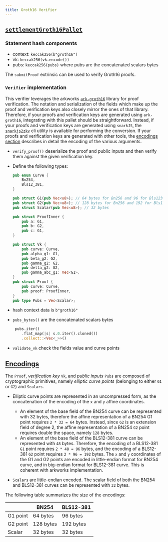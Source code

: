 ```yaml
---
title: Groth16 Verifier
---
```


## [`settlementGroth16Pallet`](https://github.com/HorizenLabs/NH-core/tree/main/verifiers/groth16)

### Statement hash components

- context: `keccak256(b"groth16")`
- vk: `keccak256(vk.encode())`
- pubs: `keccak256(pubs)` where pubs are the concatenated scalars bytes

The `submitProof` extrinsic can be used to verify Groth16 proofs.

### `Verifier` implementation

This verifier leverages the arkworks [`ark-groth16`](https://github.com/arkworks-rs/groth16/tree/v0.4.0) library for proof verification.
The notation and serialization of the fields which make up the proof and verification keys also closely mirror the ones of that library.
Therefore, if your proofs and verification keys are generated using `ark-groth16`, integrating with this pallet should be straightforward.
Instead, if your proofs and verification keys are generated using `snarkJS`, the [`snarkjs2zkv`](https://github.com/HorizenLabs/snarkjs2zkv) cli utility is available for performing the conversion.
If your proofs and verification keys are generated with other tools, the [encodings section](#encodings) describes in detail the encoding of the various arguments.

- `verify_proof()` deserialize the proof and public inputs and then verify them against the given verification key.
- Define the following types:

  ```rust
  pub enum Curve {
      Bn254,
      Bls12_381,
  }

  pub struct G1(pub Vec<u8>); // 64 bytes for Bn256 and 96 for Bls12381
  pub struct G2(pub Vec<u8>); // 128 bytes for Bn256 and 192 for Bls12381
  pub struct Scalar(pub Vec<u8>); // 32 bytes

  pub struct ProofInner {
      pub a: G1,
      pub b: G2,
      pub c: G1,
  }

  pub struct Vk {
      pub curve: Curve,
      pub alpha_g1: G1,
      pub beta_g2: G2,
      pub gamma_g2: G2,
      pub delta_g2: G2,
      pub gamma_abc_g1: Vec<G1>,
  }
  pub struct Proof {
      pub curve: Curve,
      pub proof: ProofInner,
  }
  pub type Pubs = Vec<Scalar>;
  ```

- hash context data is `b"groth16"`
- `pubs_bytes()` are the concatenated scalars bytes
  
  ```rust
   pubs.iter()
      .flat_map(|s| s.0.iter().cloned())
      .collect::<Vec<_>>()
  ```

- `validate_vk` check the fields value and curve points



## [Encodings](#encodings)

The `Proof`, *verification key* `Vk`, and *public inputs* `Pubs` are composed of cryptographic primitives, namely *elliptic curve points* (belonging to either `G1` or `G2`) and `Scalars`.

- Elliptic curve points are represented in an uncompressed form, as the concatenation of the encoding of the `x` and `y` affine coordinates.
  
  - An element of the base field of the BN254 curve can be represented with 32 bytes, therefore the affine representation of a BN254 G1 point requires `2 * 32 = 64` bytes.
  Instead, since `G2` is an extension field of degree 2, the affine representation of a BN254 `G2` point requires double the space, namely `128` bytes.
  - An element of the base field of the BLS12-381 curve can be represented with `48` bytes.
  Therefore, the encoding of a BLS12-381 `G1` point requires `2 * 48 = 96` bytes,
  and the encoding of a BLS12-381 `G2` point requires `2 * 96 = 192` bytes.
  The `x` and `y` coordinates of the G1 and G2 points are encoded in little-endian
  format for BN254 curve, and in big-endian format for BLS12-381 curve.
  This is coherent with arkworks implementation.
- `Scalars` are little-endian encoded. The scalar field of both the BN254 and BLS12-381 curves can be represented with `32` bytes.

The following table summarizes the size of the encodings:

|          | BN254     | BLS12-381 |
| -------- | --------- | --------- |
| G1 point | 64 bytes  | 96 bytes  |
| G2 point | 128 bytes | 192 bytes |
| Scalar   | 32 bytes  | 32 bytes  |
